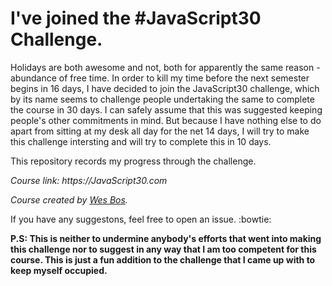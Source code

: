 # I've joined the #JavaScript30 Challenge.
Holidays are both awesome and not, both for apparently the same reason - abundance of free time. In order to kill my time before the next semester begins in 16 days, I have decided to join the JavaScript30 challenge, which by its name seems to challenge people undertaking the same to complete the course in 30 days. I can safely assume that this was suggested keeping people's other commitments in mind. But because I have nothing else to do apart from sitting at my desk all day for the net 14 days, I will try to make this challenge intersting and will try to complete this in 10 days.

This repository records my progress through the challenge.

   
_Course link: https://JavaScript30.com_

_Course created by [Wes Bos](https://github.com/wesbos)._

If you have any suggestons, feel free to open an issue. :bowtie:

   
__P.S: This is neither to undermine anybody's efforts that went into making this challenge nor to suggest in any way that I am too competent for this course. This is just a fun addition to the challenge that I came up with to keep myself occupied.__
